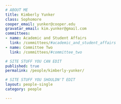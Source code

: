 ```yaml
---
# ABOUT ME
title: Kimberly Yunker	
class: Sophomore
cooper_email: yunker@cooper.edu
gravatar_email: kim.yunker@gmail.com
committees:
- name: Academic and Student Affairs
  link: /committees/#academic_and_student_affairs
- name: Committee Two
  link: /committees/#committee_two

# SITE STUFF YOU CAN EDIT
published: true
permalink: /people/kimberly-yunker/

# SITE STUFF YOU SHOULDN'T EDIT
layout: people-single
category: people

---
```



